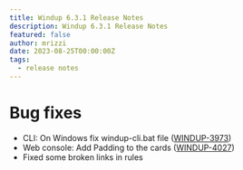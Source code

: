 ```yaml
---
title: Windup 6.3.1 Release Notes
description: Windup 6.3.1 Release Notes
featured: false
author: mrizzi
date: 2023-08-25T00:00:00Z
tags:
  - release notes
---
```


# Bug fixes

- CLI: On Windows fix windup-cli.bat file ([WINDUP-3973](https://issues.redhat.com/browse/WINDUP-3973))
- Web console: Add Padding to the cards  ([WINDUP-4027](https://issues.redhat.com/browse/WINDUP-4027))
- Fixed some broken links in rules
 